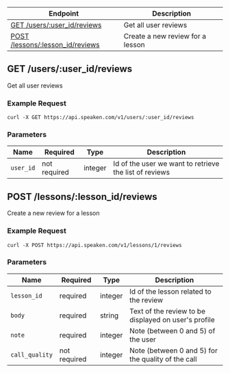 |Endpoint|Description|
|--------|-----------|
|[GET /users/:user_id/reviews](#get-usersme)| Get all user reviews |
|[POST /lessons/:lesson_id/reviews](#get-usersme)| Create a new review for a lesson |

## GET /users/:user_id/reviews

Get all user reviews 

### Example Request

```curl -X GET https://api.speaken.com/v1/users/:user_id/reviews```

### Parameters

|Name|Required|Type|Description|
|----|--------|----|-----------|
|```user_id```|not required|integer|Id of the user we want to retrieve the list of reviews|


## POST /lessons/:lesson_id/reviews

Create a new review for a lesson

### Example Request

```curl -X POST https://api.speaken.com/v1/lessons/1/reviews```

### Parameters

|Name|Required|Type|Description|
|----|--------|----|-----------|
|```lesson_id```|required|integer|Id of the lesson related to the review|
|```body```|required|string|Text of the review to be displayed on user's profile|
|```note```|required|integer|Note (between 0 and 5) of the user|
|```call_quality```|not required|integer|Note (between 0 and 5) for the quality of the call|
